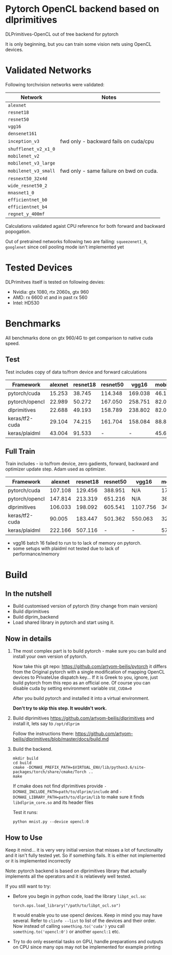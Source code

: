 # Pytorch OpenCL backend based on dlprimitives

DLPrimitives-OpenCL out of tree backend for pytorch

It is only beginning, but you can train some vision nets using OpenCL devices.


# Validated Networks

Following torchvision networks were validated:

| Network               |   Notes                                   |
|-----------------------|-------------------------------------------|
| `alexnet`             |                                           |
| `resnet18`            |                                           |
| `resnet50`            |                                           |
| `vgg16`               |                                           |
| `densenet161`         |                                           |
| `inception_v3`        | fwd only - backward fails on cuda/cpu     |
| `shufflenet_v2_x1_0`  |                                           |
| `mobilenet_v2`        |                                           |
| `mobilenet_v3_large`  |                                           |
| `mobilenet_v3_small`  | fwd only - same failure on bwd on cuda.   |
| `resnext50_32x4d`     |                                           |
| `wide_resnet50_2`     |                                           |
| `mnasnet1_0`          |                                           |
| `efficientnet_b0`     |                                           |
| `efficientnet_b4`     |                                           |
| `regnet_y_400mf`      |                                           |


Calculations validated agaist CPU reference for both forward and backward popogation.

Out of pretrained networks following two are failing: `squeezenet1_0`, `googlenet` since
ceil pooling mode isn't implemented yet

# Tested Devices

DLPrimitves itself is tested on following devies: 

- Nvidia: gtx 1080, rtx 2060s, gtx 960
- AMD: rx 6600 xt and in past rx 560
- Intel: HD530

# Benchmarks

All benchmarks done on gtx 960/4G to get comparison to native cuda speed.

## Test

Test includes copy of data to/from device and forward calculations

| Framework       | alexnet  | resnet18 | resnet50 | vgg16  |  mobilenet |
|-----------------|----------|----------|----------|--------|------------|
|pytorch/cuda     | 15.253   | 38.745   | 114.348  | 169.038| 46.110     |     
|pytorch/opencl   | 22.989   | 50.272   | 167.050  | 258.751| 82.044     |     
|dlprimitives     | 22.688   | 49.193   | 158.789  | 238.802| 82.080     |     
|keras/tf2-cuda   | 29.104   | 74.215   | 161.704  | 158.084| 88.851     |     
|keras/plaidml    | 43.004   | 91.533   | -        | -      | 45.693     |     

## Full Train 

Train includes - io to/from device, zero gadients, forward, backward and optimizer update step. Adam used as optimizer.


| Framework       | alexnet  | resnet18 | resnet50 | vgg16  |  mobilenet |
|-----------------|----------|----------|----------|--------|------------|
|pytorch/cuda     | 107.108  | 129.456  | 388.951  | N/A    | 177.434    |     
|pytorch/opencl   | 147.814  | 213.319  | 651.216  | N/A    | 382.590    |     
|dlprimitives     | 106.033  | 198.092  | 605.541  |1107.756| 344.599    |     
|keras/tf2-cuda   |  90.005  | 183.447  | 501.362  | 550.063| 322.416    |     
|keras/plaidml    | 222.166  | 507.116  | -        | -      | 571.438    |     

- vgg16 batch 16 failed to run to to lack of memory on pytorch.
- some setups with plaidml not tested due to lack of performance/memory



# Build

## In the nutshell

- Build customised version of pytorch (tiny change from main version)
- Build dlprimitives
- Build dlprim\_backend
- Load shared library in pytorch and start using it.

## Now in details

1.  The most complex part is to build pytorch - make sure you can build and install your own version of pytorch.

    Now take this git repo: <https://github.com/artyom-beilis/pytorch> it differs from the Original pytorch with a
    single modification of mapping OpenCL devices to PrivateUse dispatch key... If it is Greek to you, ignore, just
    build pytorch from this repo as an official one. Of course you can disable cuda by setting environment 
    variable `USE_CUDA=0`

    After you build pytorch and installed it into a virtual environment.

    **Don't try to skip this step. It wouldn't work.**

2.  Build dlprimitives <https://github.com/artyom-beilis/dlprimitives> and install it, lets say to `/opt/dlprim`

    Follow the instructions there: <https://github.com/artyom-beilis/dlprimitives/blob/master/docs/build.md>

3.  Build the backend.

        mkdir build
        cd build
        cmake -DCMAKE_PREFIX_PATH=$VIRTUAL_ENV/lib/python3.6/site-packages/torch/share/cmake/Torch ..
        make

    If cmake does not find dlprimitives provide `-DCMAKE_INCLUDE_PATH=path/to/dlprim/include` and `-DCMAKE_LIBRARY_PATH=path/to/dlprim/lib`
    to make sure it finds `libdlprim_core.so` and its header files

    Test it runs:

        python mnist.py --device opencl:0

    
## How to Use
    
Keep it mind... it is very very initial version that misses a lot of functionality and it isn't fully tested yet.
So if something fails. It is either not implemented or it is implemented incorrectly

Note: pytorch backend is based on dlprimitives library that actually implements all the operators and
it is relatievely well tested.


If you still want to try:

-   Before you begin in python code, load the library `libpt_ocl.so`:

        torch.ops.load_library("/path/to/libpt_ocl.so")

    It would enable you to use opencl devices. Keep in mind you may have several. Refer to `clinfo --list` to list
    of the devices and their order. Now instead of calling `something.to('cuda')` you call `something.to('opencl:0')`
    or another `opencl:1` etc.

-   Try to do only essential tasks on GPU, handle preparations and outputs on CPU since many ops may not be implemented
    for example printing




